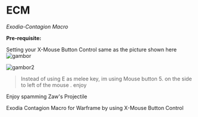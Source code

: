 # ECM 
*Exodia-Contagion Macro*


**Pre-requisite:**

Setting your X-Mouse Button Control same as the picture shown here
![gambor](https://i.imgur.com/aMRexxv.png)

![gambor2](https://i.imgur.com/9QCQQ2r.png)

> Instead of using E as melee key, im using Mouse button 5. on the side to left of the mouse . enjoy

Enjoy spamming Zaw's Projectile

Exodia Contagion Macro for Warframe by using X-Mouse Button Control 
